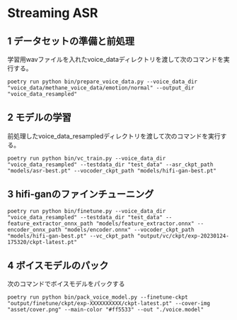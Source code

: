 # Streaming ASR

## 1 データセットの準備と前処理

学習用wavファイルを入れたvoice_dataディレクトリを渡して次のコマンドを実行する。

```
poetry run python bin/prepare_voice_data.py --voice_data_dir "voice_data/methane_voice_data/emotion/normal" --output_dir "voice_data_resampled"
```

## 2 モデルの学習

前処理したvoice_data_resampledディレクトリを渡して次のコマンドを実行する。

```
poetry run python bin/vc_train.py --voice_data_dir "voice_data_resampled" --testdata_dir "test_data" --asr_ckpt_path "models/asr-best.pt" --vocoder_ckpt_path "models/hifi-gan-best.pt"
```

## 3 hifi-ganのファインチューニング

```
poetry run python bin/finetune.py --voice_data_dir "voice_data_resampled" --testdata_dir "test_data" --feature_extractor_onnx_path "models/feature_extractor.onnx" --encoder_onnx_path "models/encoder.onnx" --vocoder_ckpt_path "models/hifi-gan-best.pt" --vc_ckpt_path "output/vc/ckpt/exp-20230124-175320/ckpt-latest.pt"
```

## 4 ボイスモデルのパック

次のコマンドでボイスモデルをパックする

```
poetry run python bin/pack_voice_model.py --finetune-ckpt "output/finetune/ckpt/exp-XXXXXXXXXX/ckpt-latest.pt" --cover-img "asset/cover.png" --main-color "#ff5533" --out "./voice.model"
```
